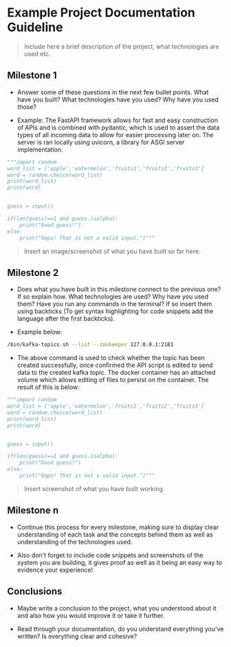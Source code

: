 # Example Project Documentation Guideline

> Include here a brief description of the project, what technologies are used etc.

## Milestone 1

- Answer some of these questions in the next few bullet points. What have you built? What technologies have you used? Why have you used those?

- Example: The FastAPI framework allows for fast and easy construction of APIs and is combined with pydantic, which is used to assert the data types of all incoming data to allow for easier processing later on. The server is ran locally using uvicorn, a library for ASGI server implementation.
  
```python
"""import random
word_list = ['apple','watermelon','fruits1','fruits2','fruits3']
word = random.choice(word_list)
print(word_list)
print(word)


guess = input()

if(len(guess)==1 and guess.isalpha):
    print("Good guess!")
else:
    print("Oops! That is not a valid input.")"""
```

> Insert an image/screenshot of what you have built so far here.

## Milestone 2

- Does what you have built in this milestone connect to the previous one? If so explain how. What technologies are used? Why have you used them? Have you run any commands in the terminal? If so insert them using backticks (To get syntax highlighting for code snippets add the language after the first backticks).

- Example below:

```bash
/bin/kafka-topics.sh --list --zookeeper 127.0.0.1:2181
```

- The above command is used to check whether the topic has been created successfully, once confirmed the API script is edited to send data to the created kafka topic. The docker container has an attached volume which allows editing of files to persist on the container. The result of this is below:

```python
"""import random
word_list = ['apple','watermelon','fruits1','fruits2','fruits3']
word = random.choice(word_list)
print(word_list)
print(word)


guess = input()

if(len(guess)==1 and guess.isalpha):
    print("Good guess!")
else:
    print("Oops! That is not a valid input.")"""
```

> Insert screenshot of what you have built working.

## Milestone n

- Continue this process for every milestone, making sure to display clear understanding of each task and the concepts behind them as well as understanding of the technologies used.

- Also don't forget to include code snippets and screenshots of the system you are building, it gives proof as well as it being an easy way to evidence your experience!

## Conclusions

- Maybe write a conclusion to the project, what you understood about it and also how you would improve it or take it further.

- Read through your documentation, do you understand everything you've written? Is everything clear and cohesive?